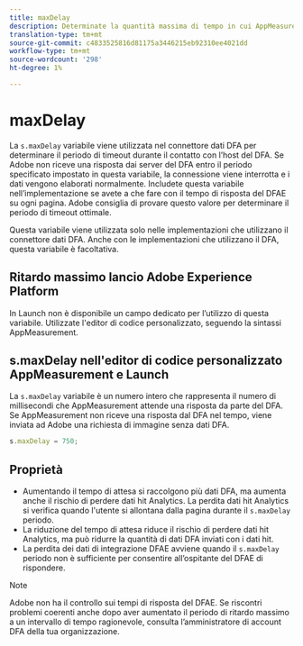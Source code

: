 ```yaml
---
title: maxDelay
description: Determinate la quantità massima di tempo in cui AppMeasurement attende una risposta dal DFA prima di inviare una richiesta di immagine.
translation-type: tm+mt
source-git-commit: c4833525816d81175a3446215eb92310ee4021dd
workflow-type: tm+mt
source-wordcount: '298'
ht-degree: 1%

---
```



# maxDelay

La `s.maxDelay` variabile viene utilizzata nel connettore dati DFA per determinare il periodo di timeout durante il contatto con l’host del DFA. Se Adobe non riceve una risposta dai server del DFA entro il periodo specificato impostato in questa variabile, la connessione viene interrotta e i dati vengono elaborati normalmente. Includete questa variabile nell’implementazione se avete a che fare con il tempo di risposta del DFAE su ogni pagina. Adobe consiglia di provare questo valore per determinare il periodo di timeout ottimale.

Questa variabile viene utilizzata solo nelle implementazioni che utilizzano il connettore dati DFA. Anche con le implementazioni che utilizzano il DFA, questa variabile è facoltativa.

## Ritardo massimo  lancio Adobe Experience Platform

In Launch non è disponibile un campo dedicato per l’utilizzo di questa variabile. Utilizzate l&#39;editor di codice personalizzato, seguendo la sintassi AppMeasurement.

## s.maxDelay nell&#39;editor di codice personalizzato AppMeasurement e Launch

La `s.maxDelay` variabile è un numero intero che rappresenta il numero di millisecondi che AppMeasurement attende una risposta da parte del DFA. Se AppMeasurement non riceve una risposta dal DFA nel tempo, viene inviata ad Adobe una richiesta di immagine senza dati DFA.

```js
s.maxDelay = 750;
```

## Proprietà

* Aumentando il tempo di attesa si raccolgono più dati DFA, ma aumenta anche il rischio di perdere  dati hit Analytics. La perdita  dati hit Analytics si verifica quando l&#39;utente si allontana dalla pagina durante il `s.maxDelay` periodo.
* La riduzione del tempo di attesa riduce il rischio di perdere  dati hit Analytics, ma può ridurre la quantità di dati DFA inviati con i dati hit.
* La perdita dei dati di integrazione DFAE avviene quando il `s.maxDelay` periodo non è sufficiente per consentire all’ospitante del DFAE di rispondere.

>[!NOTE]
>
>Adobe non ha il controllo sui tempi di risposta del DFAE. Se riscontri problemi coerenti anche dopo aver aumentato il periodo di ritardo massimo a un intervallo di tempo ragionevole, consulta l’amministratore di account DFA della tua organizzazione.
